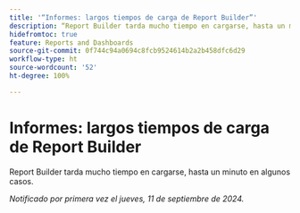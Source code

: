 ```yaml
---
title: '“Informes: largos tiempos de carga de Report Builder”'
description: “Report Builder tarda mucho tiempo en cargarse, hasta un minuto en algunos casos”.
hidefromtoc: true
feature: Reports and Dashboards
source-git-commit: 0f744c94a0694c8fcb9524614b2a2b458dfc6d29
workflow-type: ht
source-wordcount: '52'
ht-degree: 100%

---
```



# Informes: largos tiempos de carga de Report Builder

Report Builder tarda mucho tiempo en cargarse, hasta un minuto en algunos casos.

_Notificado por primera vez el jueves, 11 de septiembre de 2024._
